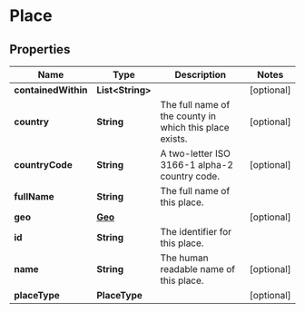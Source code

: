 

# Place


## Properties

| Name | Type | Description | Notes |
|------------ | ------------- | ------------- | -------------|
|**containedWithin** | **List&lt;String&gt;** |  |  [optional] |
|**country** | **String** | The full name of the county in which this place exists. |  [optional] |
|**countryCode** | **String** | A two-letter ISO 3166-1 alpha-2 country code. |  [optional] |
|**fullName** | **String** | The full name of this place. |  |
|**geo** | [**Geo**](Geo.md) |  |  [optional] |
|**id** | **String** | The identifier for this place. |  |
|**name** | **String** | The human readable name of this place. |  [optional] |
|**placeType** | **PlaceType** |  |  [optional] |



